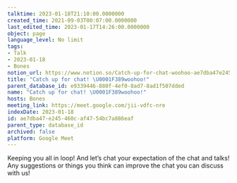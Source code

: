 ```yaml
---
talktime: 2023-01-18T21:10:00.0000000
created_time: 2021-09-03T00:07:00.0000000
last_edited_time: 2023-01-17T14:26:00.0000000
object: page
language_level: No limit
tags:
- Talk
- 2023-01-18
- Bones
notion_url: https://www.notion.so/Catch-up-for-chat-woohoo-ae7dba47e245460caf4754bc7a886eaf
title: "Catch up for chat! \U0001F389woohoo!"
parent_database_id: e9339446-880f-4ef0-8ad7-8ad1f507dded
name: "Catch up for chat! \U0001F389woohoo!"
hosts: Bones
meeting_link: https://meet.google.com/jii-vdfc-nre
indexDate: 2023-01-18
id: ae7dba47-e245-460c-af47-54bc7a886eaf
parent_type: database_id
archived: false
platform: Google Meet
---
```


Keeping you all in loop! And let’s chat your expectation of the chat and talks!
Any suggestions or things you think can improve the chat you can discuss with us!





